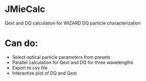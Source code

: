 # JMieCalc
Qext and DQ calculation for WIZARD DQ particle characterization
# Can do:
* Select optical particle parameters from presets
* Parallel calculation for Qext and DQ for three wavelengths
* Export to csv file
* Interactive plot of DQ and Qext
